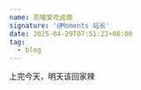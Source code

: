```yaml
---
name: 克喵爱吃卤面
signature: '@Moments 站长'
date: 2025-04-29T07:51:22+08:00
tag:
  - blog
---
```

上完今天，明天该回家辣